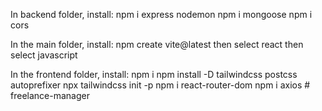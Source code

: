 In backend folder, install:
npm i express nodemon
npm i mongoose
npm i cors

In the main folder, install:
npm create vite@latest
then select react
then select javascript

In the frontend folder, install:
npm i
npm install -D tailwindcss postcss autoprefixer
npx tailwindcss init -p
npm i react-router-dom
npm i axios #   f r e e l a n c e - m a n a g e r  
 